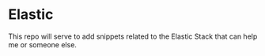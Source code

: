 # Elastic
This repo will serve to add snippets related to the Elastic Stack that can help me or someone else.
